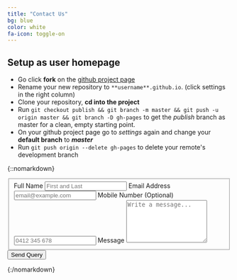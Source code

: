 ```yaml
---
title: "Contact Us"
bg: blue
color: white
fa-icon: toggle-on
---
```


## Setup as user homepage

- Go click **fork** on the [github project page](https://github.com/t413/SinglePaged)
- Rename your new repository to `**username**.github.io`. (click settings in the right column)
- Clone your repository, **cd into the project**
- Run `git checkout publish && git branch -m master && git push -u origin master && git branch -D gh-pages` to get the *publish* branch as master for a clean, empty starting point.
- On your github project page go to *settings* again and change your **default branch** to ***master***
- Run `git push origin --delete gh-pages` to delete your remote's development branch

{::nomarkdown}
<form id="fs-frm" name="contact-form" accept-charset="utf-8" action="https://formspree.io/mbjpjyry" method="post">
  <fieldset id="fs-frm-inputs">
    <label for="full-name">Full Name</label>
    <input type="text" name="name" id="full-name" placeholder="First and Last" required="">
    <label for="email-address">Email Address</label>
    <input type="email" name="_replyto" id="email-address" placeholder="email@example.com" required="">
    <label for="telephone">Mobile Number (Optional)</label>
    <input type="telephone" name="telephone" id="telephone" placeholder="0412 345 678">
    <label for="message">Message</label>
    <textarea rows="6" name="message" id="message" placeholder="Write a message..." required=""></textarea>
    <input type="hidden" name="_subject" id="email-subject" value="Form Submission">
  </fieldset>
  <input type="submit" value="Send Query">
</form>


{:/nomarkdown}

